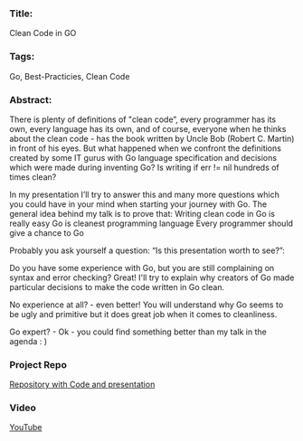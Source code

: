 ### Title:
Clean Code in GO

### Tags:
Go, Best-Practicies, Clean Code

### Abstract:
There is plenty of definitions of "clean code”, every programmer has its own, every language has its own, and of course, everyone when he thinks about the clean code - has the book written by Uncle Bob (Robert C. Martin) in front of his eyes. But what happened when we confront the definitions created by some IT gurus with Go language specification and decisions which were made during inventing Go? Is writing if err != nil hundreds of times clean? 

In my presentation I’ll try to answer this and many more questions which you could have in your mind when starting your journey with Go. The general idea behind my talk is to prove that:
Writing clean code in Go is really easy
Go is cleanest programming language
Every programmer should give a chance to Go
 
Probably you ask yourself a question: “Is this presentation worth to see?”:

Do you have some experience with Go, but you are still complaining on syntax and error checking? Great! I'll try to explain why creators of Go made particular decisions to make the code written in Go clean.

No experience at all? - even better! You will understand why Go seems to be ugly and primitive but it does great job when it comes to cleanliness.

Go expert? - Ok - you could find something better than my talk in the agenda : )

### Project Repo
[Repository with Code and presentation](https://github.com/mateuszdyminski/clean)

### Video
[YouTube](https://www.youtube.com/watch?v=kX-cYkto_Pk)
